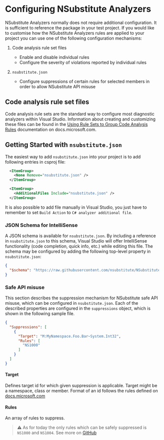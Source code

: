 ﻿# Configuring NSubstitute Analyzers

NSubstitute Analyzers normally does not require additional configuration. It is sufficient to reference the package in your test project. If you would like to customise how the NSubstitute Analyzers rules are applied to your project you can use one of the following configuration mechanisms:

1. Code analysis rule set files

   * Enable and disable individual rules
   * Configure the severity of violations reported by individual rules

2. `nsubstitute.json`

   * Configure suppressions of certain rules for selected members in order to allow NSubstitute API misuse

## Code analysis rule set files

Code analysis rule sets are the standard way to configure most diagnostic analyzers within Visual Studio. Information about creating and customizing these files can be found in the [Using Rule Sets to Group Code Analysis Rules](https://docs.microsoft.com/visualstudio/code-quality/using-rule-sets-to-group-code-analysis-rules) documentation on docs.microsoft.com.

## Getting Started with `nsubstitute.json`

The easiest way to add `nsubstitute.json` into your project is to add following entries in csproj file:

````xml
  <ItemGroup>
    <None Remove="nsubstitute.json" />
  </ItemGroup>

  <ItemGroup>
    <AdditionalFiles Include="nsubstitute.json" />
  </ItemGroup>
````

It is also possible to add file manually in Visual Studio, you just have to remember to set `Build Action` to `C# analyzer additional file`.

### JSON Schema for IntelliSense

A JSON schema is available for `nsubstitute.json`. By including a reference in `nsubstitute.json` to this schema, Visual Studio will offer IntelliSense functionality (code completion, quick info, etc.) while editing this file. The schema may be configured by adding the following top-level property in `nsubstitute.json`:

```json
{
  "$schema": "https://raw.githubusercontent.com/nsubstitute/NSubstitute.Analyzers/master/src/NSubstitute.Analyzers.Shared/Settings/nsubstitute.schema.json"
}
```

### Safe API misuse

This section describes the suppression mechanism for NSubstitute safe API misuse, which can be configured in `nsubstitute.json`. Each of the described
properties are configured in the `suppressions` object, which is shown in the following sample file.

```json
{
  "Suppressions": [
    {
      "Target": "M:MyNamespace.Foo.Bar~System.Int32",
      "Rules": [
        "NS1000"
      ]
    }
  ]
}
```

#### Target

Defines target id for which given suppression is applicable. Target might be a namespace, class or member. Format of an id follows the rules defined on  [docs.microsoft.com](https://docs.microsoft.com/en-us/dotnet/csharp/programming-guide/xmldoc/processing-the-xml-file#examples)

#### Rules

An array of rules to suppress.

> :warning: As for today the only rules which can be safely suppressed is `NS1000` and `NS1004`. See more on [GitHub](https://github.com/nsubstitute/NSubstitute.Analyzers/issues/11)
